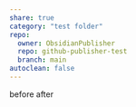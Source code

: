 ```yaml
---
share: true
category: "test folder"
repo: 
  owner: ObsidianPublisher
  repo: github-publisher-test
  branch: main
autoclean: false
---
```

before
after